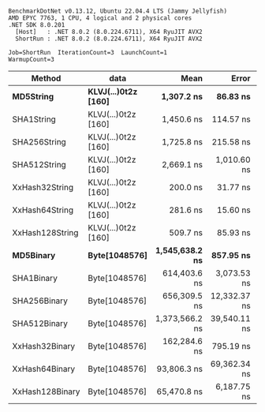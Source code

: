 ```

BenchmarkDotNet v0.13.12, Ubuntu 22.04.4 LTS (Jammy Jellyfish)
AMD EPYC 7763, 1 CPU, 4 logical and 2 physical cores
.NET SDK 8.0.201
  [Host]   : .NET 8.0.2 (8.0.224.6711), X64 RyuJIT AVX2
  ShortRun : .NET 8.0.2 (8.0.224.6711), X64 RyuJIT AVX2

Job=ShortRun  IterationCount=3  LaunchCount=1  
WarmupCount=3  

```
| Method          | data                | Mean           | Error        | StdDev      | Min            | Max            | Gen0   | Allocated |
|---------------- |-------------------- |---------------:|-------------:|------------:|---------------:|---------------:|-------:|----------:|
| **MD5String**       | **KLVJ(...)0t2z [160]** |     **1,307.2 ns** |     **86.83 ns** |     **4.76 ns** |     **1,302.4 ns** |     **1,311.9 ns** | **0.0134** |    **1128 B** |
| SHA1String      | KLVJ(...)0t2z [160] |     1,450.6 ns |    114.57 ns |     6.28 ns |     1,445.5 ns |     1,457.6 ns | 0.0153 |    1416 B |
| SHA256String    | KLVJ(...)0t2z [160] |     1,725.8 ns |    215.58 ns |    11.82 ns |     1,715.2 ns |     1,738.5 ns | 0.0210 |    1856 B |
| SHA512String    | KLVJ(...)0t2z [160] |     2,669.1 ns |  1,010.60 ns |    55.39 ns |     2,636.4 ns |     2,733.1 ns | 0.0381 |    3240 B |
| XxHash32String  | KLVJ(...)0t2z [160] |       200.0 ns |     31.77 ns |     1.74 ns |       199.0 ns |       202.0 ns | 0.0069 |     584 B |
| XxHash64String  | KLVJ(...)0t2z [160] |       281.6 ns |     15.60 ns |     0.85 ns |       280.6 ns |       282.1 ns | 0.0086 |     728 B |
| XxHash128String | KLVJ(...)0t2z [160] |       509.7 ns |     85.93 ns |     4.71 ns |       506.0 ns |       515.0 ns | 0.0134 |    1128 B |
| **MD5Binary**       | **Byte[1048576]**       | **1,545,638.2 ns** |    **857.95 ns** |    **47.03 ns** | **1,545,604.3 ns** | **1,545,691.9 ns** |      **-** |      **41 B** |
| SHA1Binary      | Byte[1048576]       |   614,403.6 ns |  3,073.53 ns |   168.47 ns |   614,229.5 ns |   614,565.9 ns |      - |      49 B |
| SHA256Binary    | Byte[1048576]       |   656,309.5 ns | 12,332.37 ns |   675.98 ns |   655,576.0 ns |   656,907.3 ns |      - |      57 B |
| SHA512Binary    | Byte[1048576]       | 1,373,566.2 ns | 39,540.11 ns | 2,167.33 ns | 1,371,942.9 ns | 1,376,027.4 ns |      - |      89 B |
| XxHash32Binary  | Byte[1048576]       |   162,284.6 ns |    795.19 ns |    43.59 ns |   162,240.2 ns |   162,327.3 ns |      - |      32 B |
| XxHash64Binary  | Byte[1048576]       |    93,806.3 ns | 69,362.34 ns | 3,801.98 ns |    91,498.1 ns |    98,194.4 ns |      - |      32 B |
| XxHash128Binary | Byte[1048576]       |    65,470.8 ns |  6,187.75 ns |   339.17 ns |    65,079.4 ns |    65,676.8 ns |      - |      40 B |
